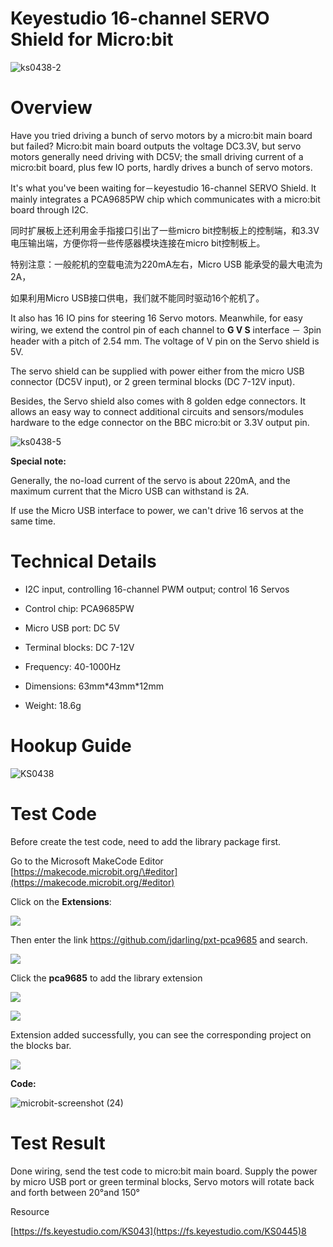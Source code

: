 # **Keyestudio 16-channel SERVO Shield for Micro:bit**

![ks0438-2](KS0438/media/c92c0c034dda9f8102b947f00c84f16b.jpeg)

# Overview

Have you tried driving a bunch of servo motors by a micro:bit main board but
failed? Micro:bit main board outputs the voltage DC3.3V, but servo motors
generally need driving with DC5V; the small driving current of a micro:bit
board, plus few IO ports, hardly drives a bunch of servo motors.

It's what you've been waiting for－keyestudio 16-channel SERVO Shield. It mainly
integrates a PCA9685PW chip which communicates with a micro:bit board through
I2C.

同时扩展板上还利用金手指接口引出了一些micro
bit控制板上的控制端，和3.3V电压输出端，方便你将一些传感器模块连接在micro
bit控制板上。

特别注意：一般舵机的空载电流为220mA左右，Micro USB 能承受的最大电流为2A，

如果利用Micro USB接口供电，我们就不能同时驱动16个舵机了。

It also has 16 IO pins for steering 16 Servo motors. Meanwhile, for easy wiring,
we extend the control pin of each channel to **G V S** interface － 3pin header
with a pitch of 2.54 mm. The voltage of V pin on the Servo shield is 5V.

The servo shield can be supplied with power either from the micro USB connector
(DC5V input), or 2 green terminal blocks (DC 7-12V input).

Besides, the Servo shield also comes with 8 golden edge connectors. It allows an
easy way to connect additional circuits and sensors/modules hardware to the edge
connector on the BBC micro:bit or 3.3V output pin.

![ks0438-5](KS0438/media/5c2ec6a8f7be9c14d898f6fc4852973d.jpeg)

**Special note:**

Generally, the no-load current of the servo is about 220mA, and the maximum
current that the Micro USB can withstand is 2A.

If use the Micro USB interface to power, we can't drive 16 servos at the same
time.

# Technical Details

-   I2C input, controlling 16-channel PWM output; control 16 Servos

-   Control chip: PCA9685PW

-   Micro USB port: DC 5V

-   Terminal blocks: DC 7-12V

-   Frequency: 40-1000Hz

-   Dimensions: 63mm\*43mm\*12mm

-   Weight: 18.6g

# Hookup Guide

![KS0438](KS0438/media/a0706af8284ad0b74ded7e8710c18abf.png)

# Test Code

Before create the test code, need to add the library package first.

Go to the Microsoft MakeCode Editor
[https://makecode.microbit.org/\#editor](https://makecode.microbit.org/#editor)

Click on the **Extensions**:

![](KS0438/media/d1308bb358d8d2afd6c744dd2026662c.png)

Then enter the link <https://github.com/jdarling/pxt-pca9685> and search.

![](KS0438/media/c10d9e0513e3404741eabb5e2f256b58.png)

Click the **pca9685** to add the library extension

![](KS0438/media/0fbe20ebf6f8c1bdc70b6193f2b813d7.png)

![](KS0438/media/77008721603c1f1a6fd37fc5d931c28c.png)

Extension added successfully, you can see the corresponding project on the
blocks bar.

![](KS0438/media/a234ea9919ff5979040961197e53633a.png)

**Code:**

![microbit-screenshot (24)](KS0438/media/56af4b323b1e46d189297c217e880298.png)

# Test Result

Done wiring, send the test code to micro:bit main board. Supply the power by
micro USB port or green terminal blocks, Servo motors will rotate back and forth
between 20°and 150°

Resource

[https://fs.keyestudio.com/KS043](https://fs.keyestudio.com/KS0445)8
